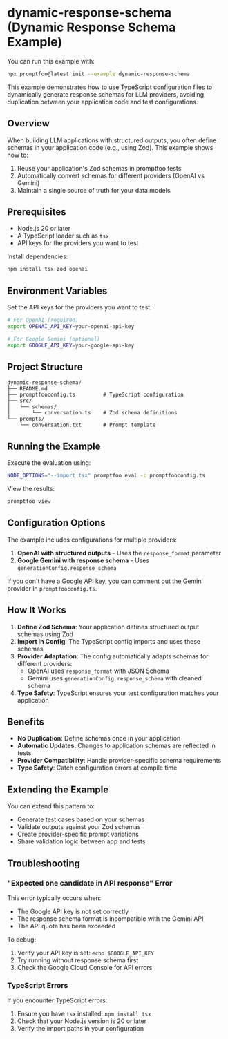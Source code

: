 # dynamic-response-schema (Dynamic Response Schema Example)

You can run this example with:

```bash
npx promptfoo@latest init --example dynamic-response-schema
```

This example demonstrates how to use TypeScript configuration files to dynamically generate response schemas for LLM providers, avoiding duplication between your application code and test configurations.

## Overview

When building LLM applications with structured outputs, you often define schemas in your application code (e.g., using Zod). This example shows how to:

1. Reuse your application's Zod schemas in promptfoo tests
2. Automatically convert schemas for different providers (OpenAI vs Gemini)
3. Maintain a single source of truth for your data models

## Prerequisites

- Node.js 20 or later
- A TypeScript loader such as `tsx`
- API keys for the providers you want to test

Install dependencies:

```bash
npm install tsx zod openai
```

## Environment Variables

Set the API keys for the providers you want to test:

```bash
# For OpenAI (required)
export OPENAI_API_KEY=your-openai-api-key

# For Google Gemini (optional)
export GOOGLE_API_KEY=your-google-api-key
```

## Project Structure

```
dynamic-response-schema/
├── README.md
├── promptfooconfig.ts         # TypeScript configuration
├── src/
│   └── schemas/
│       └── conversation.ts    # Zod schema definitions
└── prompts/
    └── conversation.txt       # Prompt template
```

## Running the Example

Execute the evaluation using:

```bash
NODE_OPTIONS="--import tsx" promptfoo eval -c promptfooconfig.ts
```

View the results:

```bash
promptfoo view
```

## Configuration Options

The example includes configurations for multiple providers:

1. **OpenAI with structured outputs** - Uses the `response_format` parameter
2. **Google Gemini with response schema** - Uses `generationConfig.response_schema`

If you don't have a Google API key, you can comment out the Gemini provider in `promptfooconfig.ts`.

## How It Works

1. **Define Zod Schema**: Your application defines structured output schemas using Zod
2. **Import in Config**: The TypeScript config imports and uses these schemas
3. **Provider Adaptation**: The config automatically adapts schemas for different providers:
   - OpenAI uses `response_format` with JSON Schema
   - Gemini uses `generationConfig.response_schema` with cleaned schema
4. **Type Safety**: TypeScript ensures your test configuration matches your application

## Benefits

- **No Duplication**: Define schemas once in your application
- **Automatic Updates**: Changes to application schemas are reflected in tests
- **Provider Compatibility**: Handle provider-specific schema requirements
- **Type Safety**: Catch configuration errors at compile time

## Extending the Example

You can extend this pattern to:

- Generate test cases based on your schemas
- Validate outputs against your Zod schemas
- Create provider-specific prompt variations
- Share validation logic between app and tests

## Troubleshooting

### "Expected one candidate in API response" Error

This error typically occurs when:

- The Google API key is not set correctly
- The response schema format is incompatible with the Gemini API
- The API quota has been exceeded

To debug:

1. Verify your API key is set: `echo $GOOGLE_API_KEY`
2. Try running without response schema first
3. Check the Google Cloud Console for API errors

### TypeScript Errors

If you encounter TypeScript errors:

1. Ensure you have `tsx` installed: `npm install tsx`
2. Check that your Node.js version is 20 or later
3. Verify the import paths in your configuration
